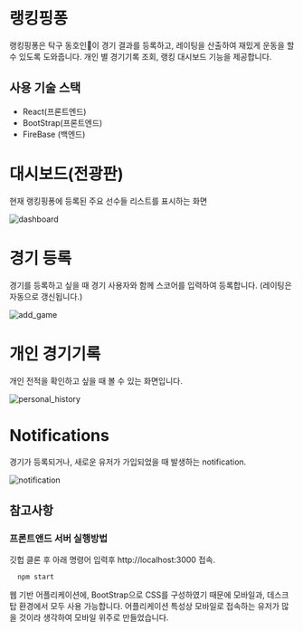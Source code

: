 # 랭킹핑퐁

랭킹핑퐁은 탁구 동호인🏓이 경기 결과를 등록하고, 레이팅을 산출하여 재밌게 운동을 할 수 있도록 도와줍니다.
개인 별 경기기록 조회, 랭킹 대시보드 기능을 제공합니다.


## 사용 기술 스택
- React(프론트엔드)
- BootStrap(프론트엔드)
- FireBase (백엔드)


# 대시보드(전광판)

현재 랭킹핑퐁에 등록된 주요 선수들 리스트를 표시하는 화면

![dashboard](./img/dashboard.png)

# 경기 등록

경기를 등록하고 싶을 때 경기 사용자와 함께 스코어를 입력하여 등록합니다. (레이팅은 자동으로 갱신됩니다.)
 
![add_game](./img/add_game.png)


# 개인 경기기록

개인 전적을 확인하고 싶을 때 볼 수 있는 화면입니다.

![personal_history](./img/personal_history.png)

# Notifications

경기가 등록되거나, 새로운 유저가 가입되었을 때 발생하는 notification.

![notification](./img/notification.png)


## 참고사항

### 프론트앤드 서버 실행방법

깃헙 클론 후 아래 명령어 입력후 http://localhost:3000  접속.
```
  npm start
```



 웹 기반 어플리케이션에, BootStrap으로 CSS를 구성하였기 때문에 모바일과, 데스크탑 환경에서 모두 사용 가능합니다. 어플리케이션 특성상 모바일로 접속하는 유저가 많을 것이라 생각하여 모바일 위주로 만들었습니다.
